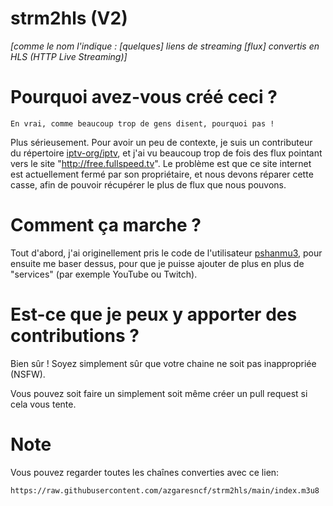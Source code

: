 # strm2hls (V2)

*[comme le nom l'indique : [quelques] liens de streaming [flux] convertis en HLS (HTTP Live Streaming)]*

# Pourquoi avez-vous créé ceci ?
``En vrai, comme beaucoup trop de gens disent, pourquoi pas !``

Plus sérieusement. Pour avoir un peu de contexte, je suis un contributeur du répertoire [iptv-org/iptv](https://github.com/iptv-org/iptv.git), et j'ai vu beaucoup trop de fois des flux pointant vers le site "http://free.fullspeed.tv". Le problème est que ce site internet est actuellement fermé par son propriétaire, et nous devons réparer cette casse, afin de pouvoir récupérer le plus de flux que nous pouvons.

# Comment ça marche ?
Tout d'abord, j'ai originellement pris le code de l'utilisateur [pshanmu3](https://github.com/pshanmu3), pour ensuite me baser dessus, pour que je puisse ajouter de plus en plus de "services" (par exemple YouTube ou Twitch).

# Est-ce que je peux y apporter des contributions ?
Bien sûr ! Soyez simplement sûr que votre chaine ne soit pas inappropriée (NSFW). 

Vous pouvez soit faire un simplement soit même créer un pull request si cela vous tente.

# Note
Vous pouvez regarder toutes les chaînes converties avec ce lien:
```
https://raw.githubusercontent.com/azgaresncf/strm2hls/main/index.m3u8
```
